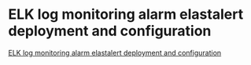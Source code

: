 # ELK log monitoring alarm elastalert deployment and configuration
[ELK log monitoring alarm elastalert deployment and configuration](https://aiwithcloud.com/2022/09/15/elk_log_monitoring_alarm_elastalert_deployment_and_configuration/)